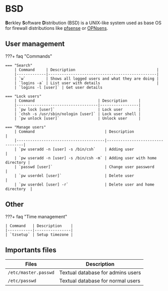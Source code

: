# BSD

**B**erkley **S**oftware **D**istribution (BSD) is a UNIX-like system used as base OS for firewall distributions like [pfsense](https://www.pfsense.org/) or [OPNsens](https://opnsense.org/).

## User management

???+ faq "Commands"

    === "Search"
        | Command     | Description                                    |
        |-------------|------------------------------------------------|
        | `w`         | Shows all logged users and what they are doing |
        | `logins -a` | List user with details                         |
        | `logins -l [user]` | Get user details                               

    === "Lock users"
        | Command                            | Description     |
        |------------------------------------|-----------------|
        | `pw lock [user]`                   | Lock user       |
        | `chsh -s /usr/sbin/nologin [user]` | Lock user shell |
        | `pw unlock [user]`                 | Unlock user     |

    === "Manage users"
        | Command                               | Description                     |
        |---------------------------------------|---------------------------------|
        | `pw useradd -n [user] -s /bin/csh`    | Adding user                     |
        | `pw useradd -n [user] -s /bin/csh -m` | Adding user with home directory |
        | `passwd [user]`                       | Change user password            |
        | `pw userdel [user]`                   | Delete user                     |
        | `pw userdel [user] -r`                | Delete user and home directory  |

## Other

???+ faq "Time management"

    | Command   | Description    |
    |-----------|----------------|
    | `tzsetup` | Setup timezone |

## Importants files

| Files                | Description                       |
|----------------------|-----------------------------------|
| `/etc/master.passwd` | Textual database for admins users |
| `/etc/passwd`        | Textual database for normal users 
